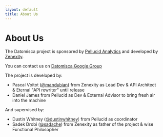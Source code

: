 ```yaml
---
layout: default
title: About Us
---
```


# About Us

The Datomisca project is sponsored by [Pellucid Analytics](http://www.pellucidanalytics.com) and developed by [Zenexity](http://www.zenexity.com).

You can contact us on [Datomisca Google Group](https://groups.google.com/forum/?fromgroups#!forum/datomisca)

The project is developed by:

- Pascal Voitot ([@mandubian](https://twitter.com/mandubian)) from Zenexity as Lead Dev & API Architect & Eternal "API rewriter" until release
- Daniel James from Pellucid as Dev & External Advisor to bring fresh air into the machine

And supervised by:

- Dustin Whitney ([@dustinwhitney](https://twitter.com/dustinwhitney)) from Pellucid as coordinator
- Sadek Drobi ([@sadache](https://twitter.com/sadache)) from Zenexity as father of the project & wise Functional Philosopher


